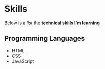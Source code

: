 # Skills

Below is a _list_ the **technical skills I'm learning**

## Programming Languages
- HTML
- CSS
- JavaScript

